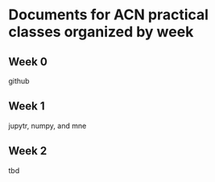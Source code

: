 # Documents for ACN practical classes organized by week
## Week 0
github
## Week 1
jupytr, numpy, and mne
## Week 2
tbd
